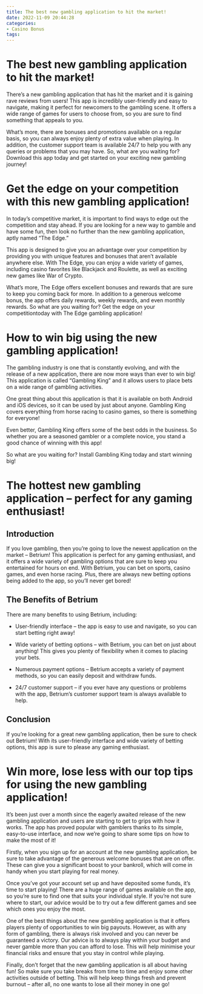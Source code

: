 ```yaml
---
title: The best new gambling application to hit the market!
date: 2022-11-09 20:44:28
categories:
- Casino Bonus
tags:
---
```



#  The best new gambling application to hit the market!

There’s a new gambling application that has hit the market and it is gaining rave reviews from users! This app is incredibly user-friendly and easy to navigate, making it perfect for newcomers to the gambling scene. It offers a wide range of games for users to choose from, so you are sure to find something that appeals to you.

What’s more, there are bonuses and promotions available on a regular basis, so you can always enjoy plenty of extra value when playing. In addition, the customer support team is available 24/7 to help you with any queries or problems that you may have. So, what are you waiting for? Download this app today and get started on your exciting new gambling journey!

#  Get the edge on your competition with this new gambling application!

In today’s competitive market, it is important to find ways to edge out the competition and stay ahead. If you are looking for a new way to gamble and have some fun, then look no further than the new gambling application, aptly named “The Edge.”

This app is designed to give you an advantage over your competition by providing you with unique features and bonuses that aren’t available anywhere else. With The Edge, you can enjoy a wide variety of games, including casino favorites like Blackjack and Roulette, as well as exciting new games like War of Crypto.

What’s more, The Edge offers excellent bonuses and rewards that are sure to keep you coming back for more. In addition to a generous welcome bonus, the app offers daily rewards, weekly rewards, and even monthly rewards. So what are you waiting for? Get the edge on your competitiontoday with The Edge gambling application!

#  How to win big using the new gambling application!

The gambling industry is one that is constantly evolving, and with the release of a new application, there are now more ways than ever to win big! This application is called “Gambling King” and it allows users to place bets on a wide range of gambling activities.

One great thing about this application is that it is available on both Android and iOS devices, so it can be used by just about anyone. Gambling King covers everything from horse racing to casino games, so there is something for everyone!

Even better, Gambling King offers some of the best odds in the business. So whether you are a seasoned gambler or a complete novice, you stand a good chance of winning with this app!

So what are you waiting for? Install Gambling King today and start winning big!

#  The hottest new gambling application – perfect for any gaming enthusiast!

## Introduction

If you love gambling, then you’re going to love the newest application on the market – Betrium! This application is perfect for any gaming enthusiast, and it offers a wide variety of gambling options that are sure to keep you entertained for hours on end. With Betrium, you can bet on sports, casino games, and even horse racing. Plus, there are always new betting options being added to the app, so you’ll never get bored!

## The Benefits of Betrium

There are many benefits to using Betrium, including:

* User-friendly interface – the app is easy to use and navigate, so you can start betting right away!

* Wide variety of betting options – with Betrium, you can bet on just about anything! This gives you plenty of flexibility when it comes to placing your bets.

* Numerous payment options – Betrium accepts a variety of payment methods, so you can easily deposit and withdraw funds.

* 24/7 customer support – if you ever have any questions or problems with the app, Betrium’s customer support team is always available to help.

## Conclusion

If you’re looking for a great new gambling application, then be sure to check out Betrium! With its user-friendly interface and wide variety of betting options, this app is sure to please any gaming enthusiast.

#  Win more, lose less with our top tips for using the new gambling application!

It’s been just over a month since the eagerly awaited release of the new gambling application and users are starting to get to grips with how it works. The app has proved popular with gamblers thanks to its simple, easy-to-use interface, and now we’re going to share some tips on how to make the most of it!

Firstly, when you sign up for an account at the new gambling application, be sure to take advantage of the generous welcome bonuses that are on offer. These can give you a significant boost to your bankroll, which will come in handy when you start playing for real money.

Once you’ve got your account set up and have deposited some funds, it’s time to start playing! There are a huge range of games available on the app, so you’re sure to find one that suits your individual style. If you’re not sure where to start, our advice would be to try out a few different games and see which ones you enjoy the most.

One of the best things about the new gambling application is that it offers players plenty of opportunities to win big payouts. However, as with any form of gambling, there is always risk involved and you can never be guaranteed a victory. Our advice is to always play within your budget and never gamble more than you can afford to lose. This will help minimise your financial risks and ensure that you stay in control while playing.

Finally, don’t forget that the new gambling application is all about having fun! So make sure you take breaks from time to time and enjoy some other activities outside of betting. This will help keep things fresh and prevent burnout – after all, no one wants to lose all their money in one go!